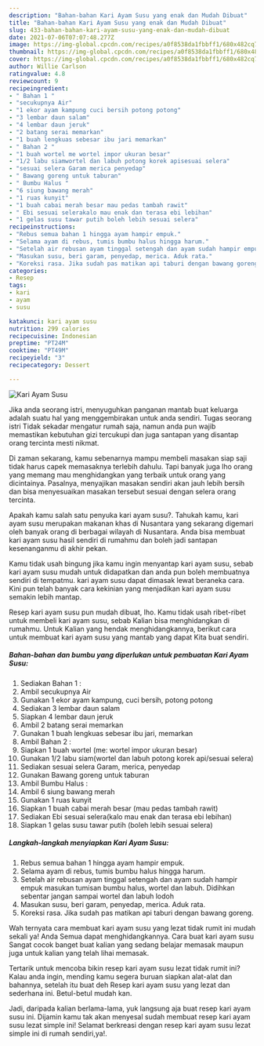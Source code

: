 ```yaml
---
description: "Bahan-bahan Kari Ayam Susu yang enak dan Mudah Dibuat"
title: "Bahan-bahan Kari Ayam Susu yang enak dan Mudah Dibuat"
slug: 433-bahan-bahan-kari-ayam-susu-yang-enak-dan-mudah-dibuat
date: 2021-07-06T07:07:48.277Z
image: https://img-global.cpcdn.com/recipes/a0f8538da1fbbff1/680x482cq70/kari-ayam-susu-foto-resep-utama.jpg
thumbnail: https://img-global.cpcdn.com/recipes/a0f8538da1fbbff1/680x482cq70/kari-ayam-susu-foto-resep-utama.jpg
cover: https://img-global.cpcdn.com/recipes/a0f8538da1fbbff1/680x482cq70/kari-ayam-susu-foto-resep-utama.jpg
author: Willie Carlson
ratingvalue: 4.8
reviewcount: 9
recipeingredient:
- " Bahan 1 "
- "secukupnya Air"
- "1 ekor ayam kampung cuci bersih potong potong"
- "3 lembar daun salam"
- "4 lembar daun jeruk"
- "2 batang serai memarkan"
- "1 buah lengkuas sebesar ibu jari memarkan"
- " Bahan 2 "
- "1 buah wortel me wortel impor ukuran besar"
- "1/2 labu siamwortel dan labuh potong korek apisesuai selera"
- "sesuai selera Garam merica penyedap"
- " Bawang goreng untuk taburan"
- " Bumbu Halus "
- "6 siung bawang merah"
- "1 ruas kunyit"
- "1 buah cabai merah besar mau pedas tambah rawit"
- " Ebi sesuai selerakalo mau enak dan terasa ebi lebihan"
- "1 gelas susu tawar putih boleh lebih sesuai selera"
recipeinstructions:
- "Rebus semua bahan 1 hingga ayam hampir empuk."
- "Selama ayam di rebus, tumis bumbu halus hingga harum."
- "Setelah air rebusan ayam tinggal setengah dan ayam sudah hampir empuk masukan tumisan bumbu halus, wortel dan labuh. Didihkan sebentar jangan sampai wortel dan labuh lodoh"
- "Masukan susu, beri garam, penyedap, merica. Aduk rata."
- "Koreksi rasa. Jika sudah pas matikan api taburi dengan bawang goreng."
categories:
- Resep
tags:
- kari
- ayam
- susu

katakunci: kari ayam susu 
nutrition: 299 calories
recipecuisine: Indonesian
preptime: "PT24M"
cooktime: "PT49M"
recipeyield: "3"
recipecategory: Dessert

---
```



![Kari Ayam Susu](https://img-global.cpcdn.com/recipes/a0f8538da1fbbff1/680x482cq70/kari-ayam-susu-foto-resep-utama.jpg)

Jika anda seorang istri, menyuguhkan panganan mantab buat keluarga adalah suatu hal yang menggembirakan untuk anda sendiri. Tugas seorang istri Tidak sekadar mengatur rumah saja, namun anda pun wajib memastikan kebutuhan gizi tercukupi dan juga santapan yang disantap orang tercinta mesti nikmat.

Di zaman  sekarang, kamu sebenarnya mampu membeli masakan siap saji tidak harus capek memasaknya terlebih dahulu. Tapi banyak juga lho orang yang memang mau menghidangkan yang terbaik untuk orang yang dicintainya. Pasalnya, menyajikan masakan sendiri akan jauh lebih bersih dan bisa menyesuaikan masakan tersebut sesuai dengan selera orang tercinta. 



Apakah kamu salah satu penyuka kari ayam susu?. Tahukah kamu, kari ayam susu merupakan makanan khas di Nusantara yang sekarang digemari oleh banyak orang di berbagai wilayah di Nusantara. Anda bisa membuat kari ayam susu hasil sendiri di rumahmu dan boleh jadi santapan kesenanganmu di akhir pekan.

Kamu tidak usah bingung jika kamu ingin menyantap kari ayam susu, sebab kari ayam susu mudah untuk didapatkan dan anda pun boleh membuatnya sendiri di tempatmu. kari ayam susu dapat dimasak lewat beraneka cara. Kini pun telah banyak cara kekinian yang menjadikan kari ayam susu semakin lebih mantap.

Resep kari ayam susu pun mudah dibuat, lho. Kamu tidak usah ribet-ribet untuk membeli kari ayam susu, sebab Kalian bisa menghidangkan di rumahmu. Untuk Kalian yang hendak menghidangkannya, berikut cara untuk membuat kari ayam susu yang mantab yang dapat Kita buat sendiri.

<!--inarticleads1-->

##### Bahan-bahan dan bumbu yang diperlukan untuk pembuatan Kari Ayam Susu:

1. Sediakan  Bahan 1 :
1. Ambil secukupnya Air
1. Gunakan 1 ekor ayam kampung, cuci bersih, potong potong
1. Sediakan 3 lembar daun salam
1. Siapkan 4 lembar daun jeruk
1. Ambil 2 batang serai memarkan
1. Gunakan 1 buah lengkuas sebesar ibu jari, memarkan
1. Ambil  Bahan 2 :
1. Siapkan 1 buah wortel (me: wortel impor ukuran besar)
1. Gunakan 1/2 labu siam(wortel dan labuh potong korek api/sesuai selera)
1. Sediakan sesuai selera Garam, merica, penyedap
1. Gunakan  Bawang goreng untuk taburan
1. Ambil  Bumbu Halus :
1. Ambil 6 siung bawang merah
1. Gunakan 1 ruas kunyit
1. Siapkan 1 buah cabai merah besar (mau pedas tambah rawit)
1. Sediakan  Ebi sesuai selera(kalo mau enak dan terasa ebi lebihan)
1. Siapkan 1 gelas susu tawar putih (boleh lebih sesuai selera)




<!--inarticleads2-->

##### Langkah-langkah menyiapkan Kari Ayam Susu:

1. Rebus semua bahan 1 hingga ayam hampir empuk.
1. Selama ayam di rebus, tumis bumbu halus hingga harum.
1. Setelah air rebusan ayam tinggal setengah dan ayam sudah hampir empuk masukan tumisan bumbu halus, wortel dan labuh. Didihkan sebentar jangan sampai wortel dan labuh lodoh
1. Masukan susu, beri garam, penyedap, merica. Aduk rata.
1. Koreksi rasa. Jika sudah pas matikan api taburi dengan bawang goreng.




Wah ternyata cara membuat kari ayam susu yang lezat tidak rumit ini mudah sekali ya! Anda Semua dapat menghidangkannya. Cara buat kari ayam susu Sangat cocok banget buat kalian yang sedang belajar memasak maupun juga untuk kalian yang telah lihai memasak.

Tertarik untuk mencoba bikin resep kari ayam susu lezat tidak rumit ini? Kalau anda ingin, mending kamu segera buruan siapkan alat-alat dan bahannya, setelah itu buat deh Resep kari ayam susu yang lezat dan sederhana ini. Betul-betul mudah kan. 

Jadi, daripada kalian berlama-lama, yuk langsung aja buat resep kari ayam susu ini. Dijamin kamu tak akan menyesal sudah membuat resep kari ayam susu lezat simple ini! Selamat berkreasi dengan resep kari ayam susu lezat simple ini di rumah sendiri,ya!.

